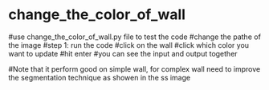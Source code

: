 
# change_the_color_of_wall
#use change_the_color_of_wall.py file to test the code
#change the pathe of the image 
#step 1: run the code
#click on the wall
#click which color you want to update
#hit enter
#you can see the input and output together

#Note that it perform good on simple wall, for complex wall need to improve the segmentation technique as showen in the ss image
